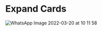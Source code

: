 <h1>Expand Cards</h1>

![WhatsApp Image 2022-03-20 at 10 11 58](https://user-images.githubusercontent.com/46694915/159164860-b13dd77f-a861-4ded-bc7c-6c65468690e6.jpeg)

